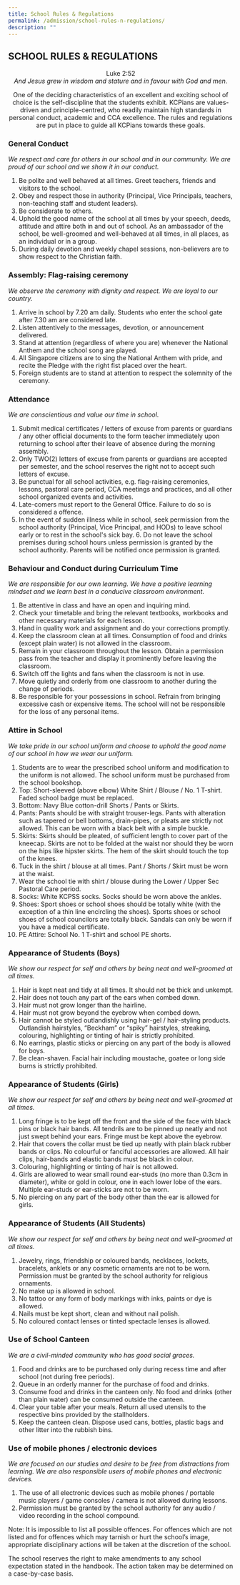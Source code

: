 ```yaml
---
title: School Rules & Regulations
permalink: /admission/school-rules-n-regulations/
description: ""
---
```

## SCHOOL RULES & REGULATIONS

<center>Luke 2:52<br>
	<i>And Jesus grew in wisdom and stature and in favour with God and men.</i> <br>

One of the deciding characteristics of an excellent and exciting school of choice is the self-discipline that the students exhibit. KCPians are values-driven and principle-centred, who readily maintain high standards in personal conduct, academic and CCA excellence. The rules and regulations are put in place to guide all KCPians towards these goals.</center>


### General Conduct

    
_We respect and care for others in our school and in our community. We are proud of our school and we show it in our conduct._  
      
    
   1.  Be polite and well behaved at all times. Greet teachers, friends and visitors to the school.
   2.  Obey and respect those in authority (Principal, Vice Principals, teachers, non-teaching staff and student leaders).
   3.  Be considerate to others.
   4.  Uphold the good name of the school at all times by your speech, deeds, attitude and attire both in and out of school. As an ambassador of the school, be well-groomed and well-behaved at all times, in all places, as an individual or in a group.
   5.  During daily devotion and weekly chapel sessions, non-believers are to show respect to the Christian faith.
    
 
    

    
### Assembly: Flag-raising ceremony

    
   _We observe the ceremony with dignity and respect. We are loyal to our country._  
      
    
   1.  Arrive in school by 7.20 am daily. Students who enter the school gate after 7.30 am are considered late.
   2.  Listen attentively to the messages, devotion, or announcement delivered.
   3.  Stand at attention (regardless of where you are) whenever the National Anthem and the school song are played.
   4.  All Singapore citizens are to sing the National Anthem with pride, and recite the Pledge with the right fist placed over the heart.
   5.  Foreign students are to stand at attention to respect the solemnity of the ceremony.
    

    
### Attendance

    
  _We are conscientious and value our time in school._  
      
    
   1.  Submit medical certificates / letters of excuse from parents or guardians / any other official documents to the form teacher immediately upon returning to school after their leave of absence during the morning assembly.
   2.  Only TWO(2) letters of excuse from parents or guardians are accepted per semester, and the school reserves the right not to accept such letters of excuse.
   3.  Be punctual for all school activities, e.g. flag-raising ceremonies, lessons, pastoral care period, CCA meetings and practices, and all other school organized events and activities.
   4.  Late-comers must report to the General Office. Failure to do so is considered a offence.
   5.  In the event of sudden illness while in school, seek permission from the school authority (Principal, Vice Principal, and HODs) to leave school early or to rest in the school's sick bay.
    6.  Do not leave the school premises during school hours unless permission is granted by the school authority. Parents will be notified once permission is granted.
    

    
###    Behaviour and Conduct during Curriculum Time

    
   _We are responsible for our own learning. We have a positive learning mindset and we learn best in a conducive classroom environment._  
      
    
   1.  Be attentive in class and have an open and inquiring mind.
   2.  Check your timetable and bring the relevant textbooks, workbooks and other necessary materials for each lesson.
   3.  Hand in quality work and assignment and do your corrections promptly.
   4.  Keep the classroom clean at all times. Consumption of food and drinks (except plain water) is not allowed in the classroom.
   5.  Remain in your classroom throughout the lesson. Obtain a permission pass from the teacher and display it prominently before leaving the classroom.
   6.  Switch off the lights and fans when the classroom is not in use.
   7.  Move quietly and orderly from one classroom to another during the change of periods.
   8.  Be responsible for your possessions in school. Refrain from bringing excessive cash or expensive items. The school will not be responsible for the loss of any personal items.
    

    
### Attire in School

    
   _We take pride in our school uniform and choose to uphold the good name of our school in how we wear our uniform._  
      
    
   1.  Students are to wear the prescribed school uniform and modification to the uniform is not allowed. The school uniform must be purchased from the school bookshop.
   2.  Top: Short-sleeved (above elbow) White Shirt / Blouse / No. 1 T-shirt. Faded school badge must be replaced.
   3.  Bottom: Navy Blue cotton-drill Shorts / Pants or Skirts.
   4.  Pants: Pants should be with straight trouser-legs. Pants with alteration such as tapered or bell bottoms, drain-pipes, or pleats are strictly not allowed. This can be worn with a black belt with a simple buckle.
   5.  Skirts: Skirts should be pleated, of sufficient length to cover part of the kneecap. Skirts are not to be folded at the waist nor should they be worn on the hips like hipster skirts. The hem of the skirt should touch the top of the knees.
   6.  Tuck in the shirt / blouse at all times. Pant / Shorts / Skirt must be worn at the waist.
   7.  Wear the school tie with shirt / blouse during the Lower / Upper Sec Pastoral Care period.
   8.  Socks: White KCPSS socks. Socks should be worn above the ankles.
   9.  Shoes: Sport shoes or school shoes should be totally white (with the exception of a thin line encircling the shoes). Sports shoes or school shoes of school councilors are totally black. Sandals can only be worn if you have a medical certificate.
   10.  PE Attire: School No. 1 T-shirt and school PE shorts.
    

    
### Appearance of Students (Boys)

    
   _We show our respect for self and others by being neat and well-groomed at all times._  
      
    
   1.  Hair is kept neat and tidy at all times. It should not be thick and unkempt.
   2.  Hair does not touch any part of the ears when combed down.
   3.  Hair must not grow longer than the hairline.
   4.  Hair must not grow beyond the eyebrow when combed down.
   5.  Hair cannot be styled outlandishly using hair-gel / hair-styling products. Outlandish hairstyles, “Beckham” or “spiky” hairstyles, streaking, colouring, highlighting or tinting of hair is strictly prohibited.
   6.  No earrings, plastic sticks or piercing on any part of the body is allowed for boys.
   7.  Be clean-shaven. Facial hair including moustache, goatee or long side burns is strictly prohibited.
    

### Appearance of Students (Girls)

    
   _We show our respect for self and others by being neat and well-groomed at all times._  
      
    
   1.  Long fringe is to be kept off the front and the side of the face with black pins or black hair bands. All tendrils are to be pinned up neatly and not just swept behind your ears. Fringe must be kept above the eyebrow.
   2.  Hair that covers the collar must be tied up neatly with plain black rubber bands or clips. No colourful or fanciful accessories are allowed. All hair clips, hair-bands and elastic bands must be black in colour.
   3.  Colouring, highlighting or tinting of hair is not allowed.
   4.  Girls are allowed to wear small round ear-studs (no more than 0.3cm in diameter), white or gold in colour, one in each lower lobe of the ears. Multiple ear-studs or ear-sticks are not to be worn.
   5.  No piercing on any part of the body other than the ear is allowed for girls.
    

### Appearance of Students (All Students)
   
   _We show our respect for self and others by being neat and well-groomed at all times._  
      
    
   1.  Jewelry, rings, friendship or coloured bands, necklaces, lockets, bracelets, anklets or any cosmetic ornaments are not to be worn. Permission must be granted by the school authority for religious ornaments.
   2.  No make up is allowed in school.
   3.  No tattoo or any form of body markings with inks, paints or dye is allowed.
   4.  Nails must be kept short, clean and without nail polish.
   5.  No coloured contact lenses or tinted spectacle lenses is allowed.
    

### Use of School Canteen

    
   _We are a civil-minded community who has good social graces._  
      
    
   1.  Food and drinks are to be purchased only during recess time and after school (not during free periods).
   2.  Queue in an orderly manner for the purchase of food and drinks.
   3.  Consume food and drinks in the canteen only. No food and drinks (other than plain water) can be consumed outside the canteen.
   4.  Clear your table after your meals. Return all used utensils to the respective bins provided by the stallholders.
   5.  Keep the canteen clean. Dispose used cans, bottles, plastic bags and other litter into the rubbish bins.
    

    
   ###  Use of mobile phones / electronic devices

    
   _We are focused on our studies and desire to be free from distractions from learning. We are also responsible users of mobile phones and electronic devices._  
      
    
   1.  The use of all electronic devices such as mobile phones / portable music players / game consoles / camera is not allowed during lessons.
   2.  Permission must be granted by the school authority for any audio / video recording in the school compound.
    
      
      
    
   Note: It is impossible to list all possible offences. For offences which are not listed and for offences which may tarnish or hurt the school’s image, appropriate disciplinary actions will be taken at the discretion of the school.  
      
   The school reserves the right to make amendments to any school expectation stated in the handbook. The action taken may be determined on a case-by-case basis.